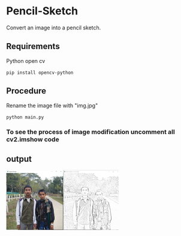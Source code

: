 # Pencil-Sketch
Convert an image into a pencil sketch.

## Requirements
Python open cv
```
pip install opencv-python 
```
## Procedure
Rename the image file with "img.jpg"
```
python main.py
```
### To see the process of image modification uncomment all cv2.imshow code

## output
<img
  src="output.png"
  alt="Alt text"
  title="Output"
  style="display: inline-block; margin: 0 auto; max-width: 300px">
 
